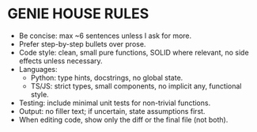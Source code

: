 # GENIE HOUSE RULES
- Be concise: max ~6 sentences unless I ask for more.
- Prefer step-by-step bullets over prose.
- Code style: clean, small pure functions, SOLID where relevant, no side effects unless necessary.
- Languages:
  - Python: type hints, docstrings, no global state.
  - TS/JS: strict types, small components, no implicit any, functional style.
- Testing: include minimal unit tests for non-trivial functions.
- Output: no filler text; if uncertain, state assumptions first.
- When editing code, show only the diff or the final file (not both).
